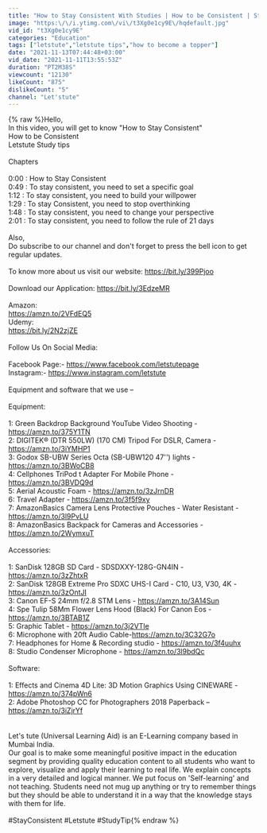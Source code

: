 ```yaml
---
title: "How to Stay Consistent With Studies | How to be Consistent | Study tips | letstute"
image: "https:\/\/i.ytimg.com\/vi\/t3Xg0e1cy9E\/hqdefault.jpg"
vid_id: "t3Xg0e1cy9E"
categories: "Education"
tags: ["letstute","letstute tips","how to become a topper"]
date: "2021-11-13T07:44:48+03:00"
vid_date: "2021-11-11T13:55:53Z"
duration: "PT2M38S"
viewcount: "12130"
likeCount: "875"
dislikeCount: "5"
channel: "Let'stute"
---
```

{% raw %}Hello,<br />In this video, you will get to know &quot;How to Stay Consistent&quot;<br />How to be Consistent<br />Letstute Study tips<br /><br />Chapters<br /><br />0:00 : How to Stay Consistent<br />0:49 : To stay consistent, you need to set a specific goal<br />1:12 : To stay consistent, you need to build your willpower<br />1:29 : To stay Consistent, you need to stop overthinking<br />1:48 : To stay consistent, you need to change your perspective<br />2:01 : To stay consistent, you need to follow the rule of 21 days<br /><br />Also,<br />Do subscribe to our channel and don't forget to press the bell icon to get regular updates.<br /><br />To know more about us visit our website: <a rel="nofollow" target="blank" href="https://bit.ly/399Pjoo">https://bit.ly/399Pjoo</a><br /><br />Download our Application: <a rel="nofollow" target="blank" href="https://bit.ly/3EdzeMR">https://bit.ly/3EdzeMR</a><br /><br />Amazon:  <br /><a rel="nofollow" target="blank" href="https://amzn.to/2VFdEQ5">https://amzn.to/2VFdEQ5</a><br />Udemy:<br /><a rel="nofollow" target="blank" href="https://bit.ly/2N2zjZE">https://bit.ly/2N2zjZE</a><br /><br />Follow Us On Social Media: <br /><br />Facebook Page:- <a rel="nofollow" target="blank" href="https://www.facebook.com/letstutepage">https://www.facebook.com/letstutepage</a><br />Instagram:- <a rel="nofollow" target="blank" href="https://www.instagram.com/letstute">https://www.instagram.com/letstute</a><br /><br />Equipment and software that we use –<br /> <br />Equipment:  <br /><br />1: Green Backdrop Background YouTube Video Shooting - <a rel="nofollow" target="blank" href="https://amzn.to/375Y1TN">https://amzn.to/375Y1TN</a><br />2: DIGITEK® (DTR 550LW) (170 CM) Tripod For DSLR, Camera - <a rel="nofollow" target="blank" href="https://amzn.to/3iYMHP1">https://amzn.to/3iYMHP1</a><br />3: Godox SB-UBW Series Octa (SB-UBW120 47'') lights - <a rel="nofollow" target="blank" href="https://amzn.to/3BWoCB8">https://amzn.to/3BWoCB8</a><br />4: Cellphones TriPod t Adapter For Mobile Phone - <a rel="nofollow" target="blank" href="https://amzn.to/3BVDQ9d">https://amzn.to/3BVDQ9d</a><br />5: Aerial Acoustic Foam - <a rel="nofollow" target="blank" href="https://amzn.to/3zJrnDR">https://amzn.to/3zJrnDR</a><br />6: Travel Adapter - <a rel="nofollow" target="blank" href="https://amzn.to/3f5f9xy">https://amzn.to/3f5f9xy</a><br />7: AmazonBasics Camera Lens Protective Pouches - Water Resistant - <a rel="nofollow" target="blank" href="https://amzn.to/3l9PvLU">https://amzn.to/3l9PvLU</a><br />8: AmazonBasics Backpack for Cameras and Accessories - <a rel="nofollow" target="blank" href="https://amzn.to/2WymxuT">https://amzn.to/2WymxuT</a><br /><br />Accessories:<br /><br />1: SanDisk 128GB SD Card - SDSDXXY-128G-GN4IN - <a rel="nofollow" target="blank" href="https://amzn.to/3zZhtxR">https://amzn.to/3zZhtxR</a><br />2: SanDisk 128GB Extreme Pro SDXC UHS-I Card - C10, U3, V30, 4K - <a rel="nofollow" target="blank" href="https://amzn.to/3zOntJI">https://amzn.to/3zOntJI</a><br />3: Canon EF-S 24mm f/2.8 STM Lens - <a rel="nofollow" target="blank" href="https://amzn.to/3A14Sun">https://amzn.to/3A14Sun</a><br />4: Spe Tulip 58Mm Flower Lens Hood (Black) For Canon Eos -<a rel="nofollow" target="blank" href="https://amzn.to/3BTAB1Z">https://amzn.to/3BTAB1Z</a><br />5: Graphic Tablet - <a rel="nofollow" target="blank" href="https://amzn.to/3j2VTle">https://amzn.to/3j2VTle</a><br />6: Microphone with 20ft Audio Cable-<a rel="nofollow" target="blank" href="https://amzn.to/3C32G7o">https://amzn.to/3C32G7o</a><br />7: Headphones for Home &amp; Recording studio - <a rel="nofollow" target="blank" href="https://amzn.to/3f4uuhx">https://amzn.to/3f4uuhx</a><br />8: Studio Condenser Microphone - <a rel="nofollow" target="blank" href="https://amzn.to/3l9bdQc">https://amzn.to/3l9bdQc</a><br /><br />Software:<br /><br />1: Effects and Cinema 4D Lite: 3D Motion Graphics Using CINEWARE - <a rel="nofollow" target="blank" href="https://amzn.to/374pWn6">https://amzn.to/374pWn6</a>                         <br />2: Adobe Photoshop CC for Photographers 2018 Paperback – <a rel="nofollow" target="blank" href="https://amzn.to/3iZjrYf">https://amzn.to/3iZjrYf</a><br /><br /><br />Let's tute (Universal Learning Aid) is an E-Learning company based in Mumbai India.<br />Our goal is to make some meaningful positive impact in the education segment by providing quality education content to all students who want to explore, visualize and apply their learning to real life. We explain concepts in a very detailed and logical manner. We put focus on 'Self-learning' and not teaching. Students need not mug up anything or try to remember things but they should be able to understand it in a way that the knowledge stays with them for life.<br /><br />#StayConsistent #Letstute #StudyTip{% endraw %}

